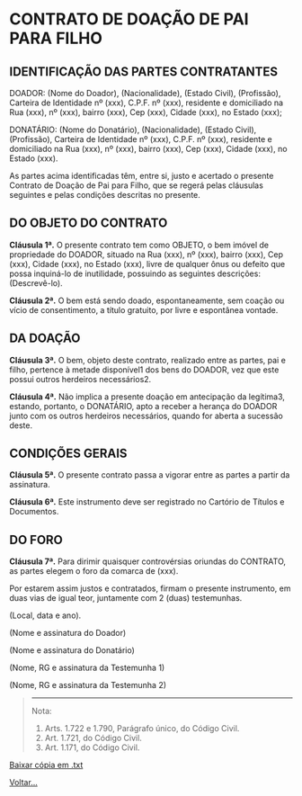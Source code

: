 # CONTRATO DE DOAÇÃO DE PAI PARA FILHO

## IDENTIFICAÇÃO DAS PARTES CONTRATANTES

DOADOR: (Nome do Doador), (Nacionalidade), (Estado Civil), (Profissão), Carteira de Identidade nº (xxx), C.P.F. nº (xxx), residente e domiciliado na Rua (xxx), nº (xxx), bairro (xxx), Cep (xxx), Cidade (xxx), no Estado (xxx);

DONATÁRIO: (Nome do Donatário), (Nacionalidade), (Estado Civil), (Profissão), Carteira de Identidade nº (xxx), C.P.F. nº (xxx), residente e domiciliado na Rua (xxx), nº (xxx), bairro (xxx), Cep (xxx), Cidade (xxx), no Estado (xxx).

As partes acima identificadas têm, entre si, justo e acertado o presente Contrato de Doação de Pai para Filho, que se regerá pelas cláusulas seguintes e pelas condições descritas no presente.

## DO OBJETO DO CONTRATO

**Cláusula 1ª.** O presente contrato tem como OBJETO, o bem imóvel de propriedade do DOADOR, situado na Rua (xxx), nº (xxx), bairro (xxx), Cep (xxx), Cidade (xxx), no Estado (xxx), livre de qualquer ônus ou defeito que possa inquiná-lo de inutilidade, possuindo as seguintes descrições: (Descrevê-lo).

**Cláusula 2ª.** O bem está sendo doado, espontaneamente, sem coação ou vício de consentimento, a título gratuito, por livre e espontânea vontade.

## DA DOAÇÃO

**Cláusula 3ª.** O bem, objeto deste contrato, realizado entre as partes, pai e filho, pertence à metade disponível1 dos bens do DOADOR, vez que este possui outros herdeiros necessários2.

**Cláusula 4ª.** Não implica a presente doação em antecipação da legítima3, estando, portanto, o DONATÁRIO, apto a receber a herança do DOADOR junto com os outros herdeiros necessários, quando for aberta a sucessão deste.

## CONDIÇÕES GERAIS

**Cláusula 5ª.** O presente contrato passa a vigorar entre as partes a partir da assinatura.

**Cláusula 6ª.** Este instrumento deve ser registrado no Cartório de Títulos e Documentos.

## DO FORO


**Cláusula 7ª.** Para dirimir quaisquer controvérsias oriundas do CONTRATO, as partes elegem o foro da comarca de (xxx).

Por estarem assim justos e contratados, firmam o presente instrumento, em duas vias de igual teor, juntamente com 2 (duas) testemunhas.

(Local, data e ano).

(Nome e assinatura do Doador)

(Nome e assinatura do Donatário)

(Nome, RG e assinatura da Testemunha 1)

(Nome, RG e assinatura da Testemunha 2)

> ________
> Nota:
> 1. Arts. 1.722 e 1.790, Parágrafo único, do Código Civil.
> 2. Art. 1.721, do Código Civil.
> 3. Art. 1.171, do Código Civil.

[Baixar cópia em .txt](./donwload/doa05.txt)

[Voltar...](./index.md)
